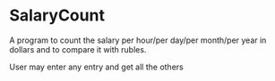 # SalaryCount
A program to count the salary per hour/per day/per month/per year in dollars and to compare it with rubles.

User may enter any entry and get all the others
